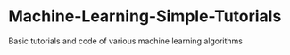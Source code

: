 # Machine-Learning-Simple-Tutorials
Basic tutorials and code of various machine learning algorithms
